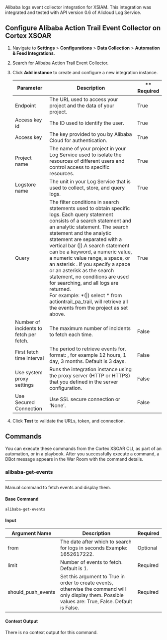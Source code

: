 Alibaba logs event collector integration for XSIAM.
This integration was integrated and tested with API version 0.6 of Alicloud Log Service.

## Configure Alibaba Action Trail Event Collector on Cortex XSOAR

1. Navigate to **Settings** > **Configurations** > **Data Collection** > **Automation & Feed Integrations**.
2. Search for Alibaba Action Trail Event Collector.
3. Click **Add instance** to create and configure a new integration instance.

    | **Parameter** | **Description** | ** **Required** |
    | --- | --- | --- |
    | Endpoint | The URL used to access your project and the data of your project. |True |
    | Access key id | The ID  used to identify the user. | True |
    | Access key | The key provided to you by Alibaba Cloud for authentication. | True |
    | Project name | The name of your project in your Log Service used to isolate the resources of different users and control access to specific resources. | True |
    | Logstore name | The unit in your Log Service that is used to collect, store, and query logs. | True |
    | Query | The filter conditions in search statements used to obtain specific logs. Each query statement consists of a search statement and an analytic statement. The search statement and the analytic statement are separated with a vertical bar (\|).A search statement can be a keyword, a numeric value, a numeric value range, a space, or an asterisk . If you specify a space or an asterisk  as the search statement, no conditions are used for searching, and all logs are returned. <br />For example: *(\|) select * from actiontrail_pa_trail, will retrieve all the events from the project as set above. | True |
    | Number of incidents to fetch per fetch. | The maximum number of incidents to fetch each time. | False |
    | First fetch time interval | The period to retrieve events for. format: <number> <time unit>, for example 12 hours, 1 day, 3 months. Default is 3 days. | False |
    | Use system proxy settings | Runs the integration instance using the proxy server (HTTP or HTTPS) that you defined in the server configuration. | False |
    | Use Secured Connection | Use SSL secure connection or ‘None’. | False |

4. Click **Test** to validate the URLs, token, and connection.
## Commands
You can execute these commands from the Cortex XSOAR CLI, as part of an automation, or in a playbook.
After you successfully execute a command, a DBot message appears in the War Room with the command details.
### alibaba-get-events
***
Manual command to fetch events and display them.


#### Base Command

`alibaba-get-events`
#### Input

| **Argument Name** | **Description** | **Required** |
| --- | --- | --- |
| from | The date after which to search for logs in seconds Example: 1652617222. | Optional | 
| limit | Number of events to fetch. Default is 1. | Required | 
| should_push_events | Set this argument to True in order to create events, otherwise the command will only display them. Possible values are: True, False. Default is False. | Required | 


#### Context Output

There is no context output for this command.

